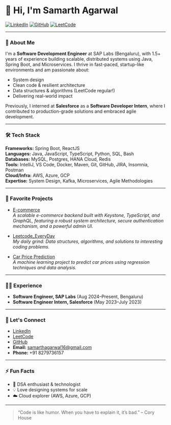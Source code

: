 # 👋 Hi, I'm Samarth Agarwal

[![LinkedIn](https://img.shields.io/badge/LinkedIn-samarthagarwal16-blue?logo=linkedin)](https://www.linkedin.com/in/samarthagarwal16)
[![GitHub](https://img.shields.io/badge/GitHub-SAMARTHAGARWAL77-black?logo=github)](https://github.com/SAMARTHAGARWAL77)
[![LeetCode](https://img.shields.io/badge/LeetCode-agarwal_samarth-orange?logo=leetcode)](https://leetcode.com/u/agarwal_samarth/)

---

### 🚀 About Me

I'm a **Software Development Engineer** at SAP Labs (Bengaluru), with 1.5+ years of experience building scalable, distributed systems using Java, Spring Boot, and Microservices. I thrive in fast-paced, startup-like environments and am passionate about:
- System design
- Clean code & resilient architecture
- Data structures & algorithms (LeetCode regular!)
- Delivering real-world impact

Previously, I interned at **Salesforce** as a **Software Developer Intern**, where I contributed to production-grade solutions and embraced agile development.

---

### 🛠️ Tech Stack

**Frameworks:** Spring Boot, ReactJS  
**Languages:** Java, JavaScript, TypeScript, Python, SQL, Bash  
**Databases:** MySQL, Postgres, HANA Cloud, Redis  
**Tools:** IntelliJ, VS Code, Docker, Maven, Git, GitHub, JIRA, Insomnia, Postman  
**Cloud/Infra:** AWS, Azure, GCP  
**Expertise:** System Design, Kafka, Microservices, Agile Methodologies

---

### 🌟 Favorite Projects

- [E-commerce](https://github.com/SAMARTHAGARWAL77/E-commerce)  
  *A scalable e-commerce backend built with Keystone, TypeScript, and GraphQL, featuring a robust system architecture, secure authentication mechanism, and a powerful admin UI.*

- [Leetcode_EveryDay](https://github.com/SAMARTHAGARWAL77/leetcode_EveryDay)  
  *My daily grind: Data structures, algorithms, and solutions to interesting coding problems.*

- [Car Price Prediction](https://github.com/SAMARTHAGARWAL77/Car_price_Prediction)  
  *A machine learning project to predict car prices using regression techniques and data analysis.*

---

### 👨‍💻 Experience

- **Software Engineer, SAP Labs** (Aug 2024–Present, Bengaluru)
- **Software Engineer Intern, Salesforce** (May 2023–July 2023)

---

### 🤝 Let's Connect

- [LinkedIn](https://www.linkedin.com/in/samarthagarwal16)
- [LeetCode](https://leetcode.com/u/agarwal_samarth/)
- [GitHub](https://github.com/SAMARTHAGARWAL77)
- **Email:** samarthagarwal16@gmail.com
- **Phone:** +91 8279736157

---

### ⚡ Fun Facts

- 🧩 DSA enthusiast & technologist
- 💡 Love designing systems for scale
- ☁️ Cloud explorer (AWS, Azure, GCP)

---

> “Code is like humor. When you have to explain it, it’s bad.” – Cory House
